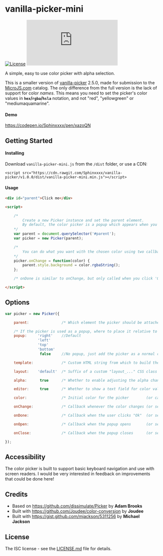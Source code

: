 # vanilla-picker-mini

[![License](https://flat.badgen.net/badge/license/ISC/green)](https://github.com/Sphinxxxx/vanilla-picker-mini/blob/master/LICENSE.md)
[![Size](https://flat.badgen.net/badgesize/gzip/sphinxxxx/vanilla-picker-mini/master/dist/vanilla-picker-mini.min.js?label=min%2Bgzip)](https://github.com/Sphinxxxx/vanilla-picker-mini/tree/master/dist)

A simple, easy to use color picker with alpha selection.

This is a smaller version of [vanilla-picker](https://vanilla-picker.js.org/) 2.5.0, made for submission to the [MicroJS.com](http://microjs.com/) catalog.
The only difference from the full version is the lack of support for color *names*. This means you need to set the picker's color values in **`hex`/`rgba`/`hsla`** notation, and not "red", "yellowgreen" or "mediumaquamarine".

#### Demo

https://codepen.io/Sphinxxxx/pen/xazoQN


## Getting Started

#### Installing

Download `vanilla-picker-mini.js` from the `/dist` folder, or use a CDN:

```
<script src="https://cdn.rawgit.com/Sphinxxxx/vanilla-picker/v1.0.0/dist/vanilla-picker-mini.min.js"></script>
```

#### Usage

```html
<div id="parent">Click me</div>

<script>

    /*
        Create a new Picker instance and set the parent element.
        By default, the color picker is a popup which appears when you click the parent.
    */
    var parent = document.querySelector('#parent');
    var picker = new Picker(parent);

    /*
        You can do what you want with the chosen color using two callbacks: onChange and onDone.
    */
    picker.onChange = function(color) {
        parent.style.background = color.rgbaString();
    };

    /* onDone is similar to onChange, but only called when you click 'Ok' */

</script>
```


## Options

```javascript
var picker = new Picker({

    parent:               /* Which element the picker should be attached to */

    /* If the picker is used as a popup, where to place it relative to the parent */
    popup:     'right'    //Default
               'left'
               'top'
               'bottom'
                false     //No popup, just add the picker as a normal child element of the parent

    template:             /* Custom HTML string from which to build the picker. See /src/picker.pug for required elements and class names */

    layout:    'default'  /* Suffix of a custom "layout_..." CSS class to handle the overall arrangement of the picker elements */

    alpha:      true      /* Whether to enable adjusting the alpha channel */

    editor:     true      /* Whether to show a text field for color value editing */

    color:                /* Initial color for the picker        (or call picker.setColor()) */

    onChange:             /* Callback whenever the color changes (or set  picker.onChange) */

    onDone:               /* Callback when the user clicks "Ok"  (or set  picker.onDone) */

    onOpen:               /* Callback when the popup opens       (or set  picker.onOpen) */

    onClose:              /* Callback when the popup closes      (or set  picker.onClose) */

});
```


## Accessibility

The color picker is built to support basic keyboard navigation and use with screen readers.
I would be very interested in feedback on improvements that could be done here!


## Credits

* Based on https://github.com/dissimulate/Picker by **Adam Brooks**
* Built with https://github.com/Joudee/color-conversion by **Joudee**
* Built with https://gist.github.com/mjackson/5311256 by **Michael Jackson**


## License

The ISC license - see the [LICENSE.md](LICENSE.md) file for details.
